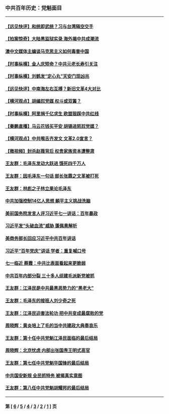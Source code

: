 ### 中共百年历史：党魁面目
---
#### [【远见快评】和统即武统？习与台湾隔空交手](../../pages/nf1176107/n13297739.md?10190430) 
#### [【拍案惊奇】大陆黑监狱实录 海外揭中共成潮流](../../pages/nf1176107/n13288853.md?10190430) 
#### [澳中文媒体主编谈马克思主义如何毒害中国](../../pages/nf1176107/n13257387.md?10190430) 
#### [【时事纵横】金人庆短命？中共元老长寿引关注](../../pages/nf1176107/n13217934.md?10190430) 
#### [【时事纵横】刘鹤发“定心丸”天安门现凶兆](../../pages/nf1176107/n13215416.md?10190430) 
#### [【远见快评】中南海左右互搏？新旧文革4大对比](../../pages/nf1176107/n13214745.md?10190430) 
#### [【横河观点】胡编怼党媒 权斗或双簧？](../../pages/nf1176107/n13210864.md?10190430) 
#### [【时事纵横】阿里捐千亿求生 欧盟狠踩中共红线](../../pages/nf1176107/n13206431.md?10190430) 
#### [【秦鹏直播】马云花钱买平安 胡锡进怒怼党媒？](../../pages/nf1176107/n13206392.md?10190430) 
#### [【横河观点】中共喉舌齐发文 文革2.0宣言？](../../pages/nf1176107/n13201248.md?10190430) 
#### [【微视频】封杀赵薇背后 权贵家族资本遭整肃](../../pages/nf1176107/n13197798.md?10190430) 
#### [王友群：毛泽东发动大跃进 饿死四千万人](../../pages/nf1176107/n13177158.md?10190430) 
#### [王友群：因毛泽东一句话 部长张霖之文革被打死](../../pages/nf1176107/n13161711.md?10190430) 
#### [王友群：林彪之子林立果论毛泽东](../../pages/nf1176107/n13128622.md?10190430) 
#### [中共加强控制14亿人思想 躺平主义挑战洗脑](../../pages/nf1176107/n13094299.md?10190430) 
#### [美前国务院发言人评习近平七一讲话：百年暴政](../../pages/nf1176107/n13066986.md?10190430) 
#### [习近平发“头破血流”威胁 蓬佩奥解析](../../pages/nf1176107/n13063604.md?10190430) 
#### [美商务部长回应习近平中共百年讲话](../../pages/nf1176107/n13062903.md?10190430) 
#### [习近平“百年党庆”讲话 学者：重复喊口号](../../pages/nf1176107/n13061411.md?10190430) 
#### [七一临近 蔡霞：中共比表面看起来更脆弱](../../pages/nf1176107/n13056418.md?10190430) 
#### [中共百年内部分裂 三十多人组建毛派新党被抓](../../pages/nf1176107/n13044023.md?10190430) 
#### [王友群：江泽民是中共最黑恶势力的“黑老大”](../../pages/nf1176107/n13022180.md?10190430) 
#### [王友群：毛泽东的接班人刘少奇之死](../../pages/nf1176107/n12991772.md?10190430) 
#### [王友群：江泽民迫害法轮功 把中共变成最腐败的党](../../pages/nf1176107/n12947347.md?10190430) 
#### [周晓辉：黄炎培上了毛的当中共建政大典奏哀乐](../../pages/nf1176107/n12942780.md?10190430) 
#### [王友群：第十任中共党魁江泽民面临的最后结局](../../pages/nf1176107/n12933748.md?10190430) 
#### [周晓辉：北京忧虑 内部出张国焘王明式高官](../../pages/nf1176107/n12931709.md?10190430) 
#### [王友群：第七任中共党魁华国锋的最后结局](../../pages/nf1176107/n12918457.md?10190430) 
#### [中共国安新规 全民抓特务 被揭真实意图](../../pages/nf1176107/n12911615.md?10190430) 
#### [王友群：第八任中共党魁胡耀邦的最后结局](../../pages/nf1176107/n12902918.md?10190430) 

---
#### 第 [ [6](./6.md?10190430) / [5](./5.md?10190430) / [4](./4.md?10190430) / [3](./3.md?10190430) / [2](./2.md?10190430) / [1](./1.md?10190430) ] 页

